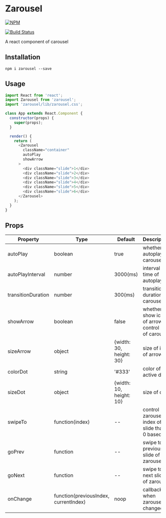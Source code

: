 # Zarousel

[![NPM](https://nodei.co/npm/zarousel.png)](https://nodei.co/npm/zarousel/)

[![Build Status](https://travis-ci.org/zz1211/zarousel.svg?branch=master)](https://travis-ci.org/zz1211/zarousel)

A react component of carousel

## Installation

```
npm i zarousel --save
```

## Usage

```javascript
import React from 'react';
import Zarousel from 'zarousel';
import 'zarousel/lib/zarousel.css';

class App extends React.Component {
  constructor(props) {
    super(props);
  }

  render() {
    return (
      <Zarousel
        className="container"
        autoPlay
        showArrow
      >
        <div className="slide">1</div>
        <div className="slide">2</div>
        <div className="slide">3</div>
        <div className="slide">4</div>
        <div className="slide">5</div>
        <div className="slide">6</div>
      </Zarousel>
    );
  }
}
```

## Props

Property|Type|Default|Description
---|---|---|---
autoPlay|boolean|true|whether autoplay carousel
autoPlayInterval|number|3000(ms)|interval time of autoplay
transitionDuration|number|300(ms)|transition duration of carousel
showArrow|boolean|false|whether show icon of arrow to control play of carousel
sizeArrow|object|{width: 30, height: 30}|size of icon of arrow
colorDot|string|'#333'|color of active dot
sizeDot|object|{width: 10, height: 10}|size of dot
swipeTo|function(index)|--|control zarousel by index of slide that is 0 based
goPrev|function|--|swipe to previous slide of zarousel
goNext|function|--|swipe to next slide of zarousel
onChange|function(previousIndex, currentIndex)|noop|callback when zarousel is changed

